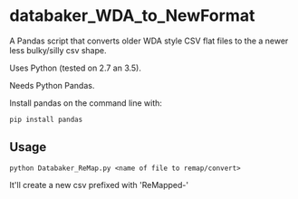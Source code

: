 # databaker_WDA_to_NewFormat
A Pandas script that converts older WDA style CSV flat files to the a newer less bulky/silly csv shape.

Uses Python (tested on 2.7 an 3.5).

Needs Python Pandas.

Install pandas on the command line with:

``pip install pandas``

## Usage
 ``python Databaker_ReMap.py <name of file to remap/convert>``

It'll create a new csv prefixed with 'ReMapped-'
